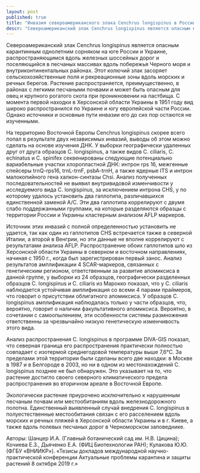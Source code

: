 ```yaml
---
layout: post
published: true
title: "Инвазия североамериканского злака Cenchrus longispinus в России и Украине"
descr: "Североамериканский злак Cenchrus longispinus является опасным карантинным однолетним сорняком на юге России и Украине, распространяющимся вдоль железных  шоссейных дорог и поселяющийся в песчаных массивах вдоль побережья Черного моря и внутриконтинентальных районах."
---
```


Североамериканский злак Cenchrus longispinus является опасным карантинным однолетним сорняком на юге России и Украине, распространяющимся вдоль железных  шоссейных дорог и поселяющийся в песчаных массивах вдоль побережья Черного моря и внутриконтинентальных районах. Этот колючий злак засоряет сельскохозяйственные поля и рекреационные зоны вдоль морских и речных берегов. Растение распространяется, преимущественно, в районах с легкими песчаными почвами и может быть опасным для овец и крупного рогатого скота при проникновении на пастбища. С момента первой находки в Херсонской области Украины в 1951 году вид широко распространился по Украине и югу европейской части России. Однако источники и основные пути инвазии его до сих пор остаются не изученными.

На территорию Восточной Европы Cenchrus longispinus скорее всего попал в результате двух независимых инвазий, выводы об этом можно сделать на основе изучения ДНК. У выборки географически удаленных друг от друга образцов C. longispinus, а также видов С. ciliaris, С. echinatus и С. spinifex секвенированы следующие потенциально вариабельные участки хлоропластной ДНК: интрон rps 16, межгенные спейсеры trnQ-rps16, trnL-trnF, psbA-trnH, а также ядерные ITS и интрон малокопийного гена халкон-синтазы Chsi. Анализ полученных последовательностей не выявил внутривидовой изменчивости у исследуемого вида С. longispinus, за исключением интрона CHS, у по которому удалось установить два гаплотипа, различавшихся единственной заменой А/С. Эти два гаплотипа коррелируют с двумя слабо поддержанными группами, на которые разделяются образцы с территории России и Украины кластерным анализом AFLP маркеров.

Источник этих инвазий с полной определенностью установить не удается, так как один из гаплотипов CHS встречается также в северной Италии, а второй в Венгрии, но эти данные не вполне коррелируют с результатами анализа AFLP. Распространение обоих гаплотипов шло из Херсонской области Украины в северном и восточном направлениях, начиная с 1950 г., когда был зарегистрирован первый занос. Анализ результатов амплификации 4 SCAR-маркеров, связанных с генетическим регионом, ответственным за развитие апомиксиса в данной группе, у выборки из 24 образцов, географически разделенных образцов С. longispinus и С. ciliaris из Марокко показал, что у С. ciliaris наблюдается устойчивая амплификация со всеми 4 парами праймеров, что говорит о присутствии облигатного апомиксиса. У образцов С. longispinus амплификация наблюдалась только у части образцов, что, вероятно, говорит о наличии факультативного апомиксиса. Вероятно, в сочетании с самоопылением, эти особенности системы размножения ответственны за чрезвычайно низкую генетическую изменчивость этого вида.

Анализ распространения С. longispinus в программе DIVA-GIS показал, что северная граница его распространения практически полностью совпадает с изотермой среднегодовой температуры выше 7,6°С. За пределами этой территории были сделаны всего две находки: в Москве в 1987 и в Белгороде в 2003, но ни в одном из местонахождений С. longispinus позднее не был обнаружен. Это указывает на то, что растение достигло своего северного климатического предела распространения во вторичном ареале в Восточной Европе.

Экологически растение приурочено исключительно к нарушенным песчаным почвам или местообитаниям вдоль железнодорожного полотна. Единственный выявленный случай внедрения С. longispinus в полуестественные местообитания связан с его расселением вдоль морских и речных пляжей в Херсонской области Украины и в г. Киеве, а также вдоль полевых песчаных дорог в Черноморском заповеднике.

Авторы: Шанцер И.А. (Главный ботанический сад им. Н.В. Цицина); Кочиева Е.З., Дьяченко Е.А. (ФИЦ Биотехнологии РАН); Кулакова Ю.Ю. (ФГБУ «ВНИИКР»).
«Тезисы докладов международной научно-практической конференции Актуальные проблемы карантина и защиты растений 8 октября 2019 г.»
